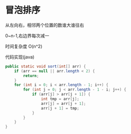 # 冒泡排序

从左向右，相邻两个位置的数谁大谁往右

0~n-1,右边界每次减一

时间复杂度 O(n^2)

代码实现(java)

```java
public static void sort(int[] arr) {
    if (arr == null || arr.length < 2) {
        return;
    }
    for (int i = 0; i < arr.length - 1; i++) {
        for (int j = 0; j < arr.length - 1 - i; j++) {
            if (arr[j] > arr[j + 1]) {
                int tmp = arr[j];
                arr[j] = arr[j + 1];
                arr[j + 1] = tmp;
            }
        }
    }
}
```


